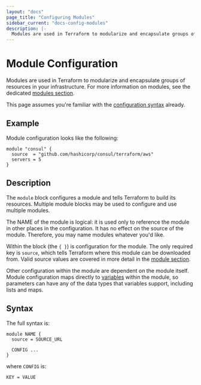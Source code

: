 ```yaml
---
layout: "docs"
page_title: "Configuring Modules"
sidebar_current: "docs-config-modules"
description: |-
  Modules are used in Terraform to modularize and encapsulate groups of resources in your infrastructure. For more information on modules, see the dedicated modules section.
---
```


# Module Configuration

Modules are used in Terraform to modularize and encapsulate groups of
resources in your infrastructure. For more information on modules, see
the dedicated
[modules section](/docs/modules/index.html).

This page assumes you're familiar with the
[configuration syntax](/docs/configuration/syntax.html)
already.

## Example

Module configuration looks like the following:

```hcl
module "consul" {
  source  = "github.com/hashicorp/consul/terraform/aws"
  servers = 5
}
```

## Description

The `module` block configures a module and tells Terraform to build
its resources. Multiple module blocks may be used to configure and use
multiple modules.

The NAME of the module is logical: it is used only to reference the
module in other places in the configuration. It has no effect on the
source of the module. Therefore, you may name modules whatever you'd like.

Within the block (the `{ }`) is configuration for the module.
The only required key is `source`, which tells Terraform where this module
can be downloaded from. Valid source values are covered in more detail
in the
[module section](/docs/modules/index.html).

Other configuration within the module are dependent on the module itself.
Module configuration maps directly to
[variables](/docs/configuration/variables.html) within the module, so
parameters can have any of the data types that variables support, including
lists and maps.

## Syntax

The full syntax is:

```text
module NAME {
  source = SOURCE_URL

  CONFIG ...
}
```

where `CONFIG` is:

```text
KEY = VALUE
```

